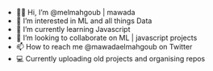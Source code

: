 - 👋🏽 Hi, I’m @melmahgoub | mawada
- 👀 I’m interested in ML and all things Data
- 🌱 I’m currently learning Javascript
- 💞️ I’m looking to collaborate on ML | javascript projects
- 📫 How to reach me @mawadaelmahgoub on Twitter
- 💻 Currently uploading old projects and organising repos 

<!---
melmahgoub/melmahgoub is a ✨ special ✨ repository because its `README.md` (this file) appears on your GitHub profile.
You can click the Preview link to take a look at your changes.
--->
